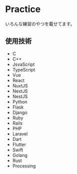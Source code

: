 # Practice
いろんな練習のやつを載せてます。

## 使用技術
* C
* C++
* JsvaScript
* TypeScript
* Vue
* React
* NuxtJS
* NextJS
* NestJS
* Python
* Flask
* Django
* Ruby
* Rails
* PHP
* Laravel
* Dart
* Flutter
* Swift
* Golang
* Rust
* Processing

